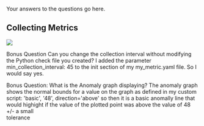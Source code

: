 Your answers to the questions go here.

## Collecting Metrics

<a title="Wyatt: Datadog Host Screen Showing Tags">
<img src="https://www.flickr.com/gp/157063551@N05/80895e"></a>

Bonus Question Can you change the collection interval without modifying the Python check file you created?
  I added the parameter min_collection_interval: 45  to the init section of my my_metric.yaml file.  So I would say yes.
  
Bonus Question: What is the Anomaly graph displaying?
  The anomaly graph shows the normal bounds for a value on the graph as defined in my custom script:
  'basic', '48', direction='above'
  so then it is a basic anomally line that would highight if the value of the plotted point was above the value of 48 +/- a small  
  tolerance
  

